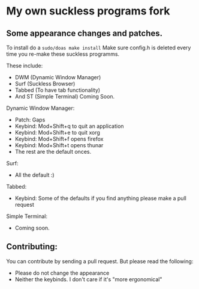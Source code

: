 # My own suckless programs fork

## Some appearance changes and patches.
 To install do a ``sudo/doas make install``
 Make sure config.h is deleted every time you re-make these suckless programms.

 These include:
  - DWM (Dynamic Window Manager)
  - Surf (Suckless Browser)
  - Tabbed (To have tab functionality)
  - And ST (Simple Terminal) Coming Soon.

  Dynamic Window Manager:
  - Patch: Gaps
  - Keybind: Mod+Shift+q to quit an application
  - Keybind: Mod+Shift+e to quit xorg
  - Keybind: Mod+Shift+f opens firefox
  - Keybind: Mod+Shift+t opens thunar
  - The rest are the default onces.

  Surf: 
  - All the default :)

  Tabbed: 
  - Keybind: Some of the defaults if you find anything please make a pull request

  Simple Terminal:
  - Coming soon.

## Contributing:
  You can contribute by sending a pull request. But please read the following:
  - Please do not change the appearance
  - Neither the keybinds. I don't care if it's "more ergonomical"
